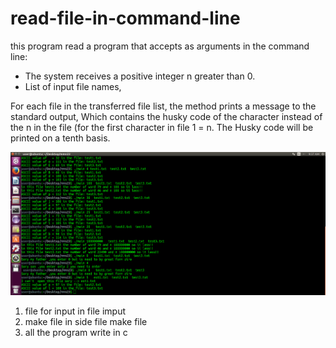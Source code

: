 # read-file-in-command-line


this program read a program that accepts as arguments in the command line:

* The system receives a positive integer n greater than 0.
* List of input file names,

For each file in the transferred file list, the method prints a message to the standard output,
Which contains the husky code of the character instead of the n in the file (for the first character in file 1 = n. 
The Husky code will be printed on a tenth basis.

![](img/Screenshot%20from%202022-01-17%2009-37-15.png)

1. file for input in file imput 
2. make file in side file make file
3. all the program write in c 
